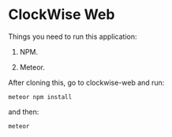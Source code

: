 # ClockWise Web

Things you need to run this application:

1. NPM.

2. Meteor.


After cloning this, go to clockwise-web and run:

`meteor npm install`

 and then:
 
 `meteor`
